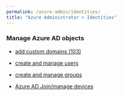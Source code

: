 ```yaml
---
permalink: /azure-admin/identities/
title: "Azure Administrator > Identities"
---
```

### Manage Azure AD objects

* [add custom domains (103)](identities/add-custom-domains.md)

* [create and manage users](identities/create-users.md)

* [create and manage groups](identities/create-groups.md)

* [Azure AD Join/manage devices](identities/manage-devices.md)
